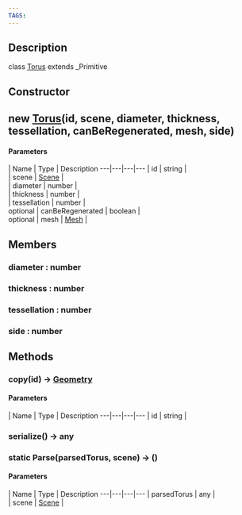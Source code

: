 ```yaml
---
TAGS:
---
```

## Description

class [Torus](/classes/2.5/Torus) extends _Primitive



## Constructor

## new [Torus](/classes/2.5/Torus)(id, scene, diameter, thickness, tessellation, canBeRegenerated, mesh, side)



#### Parameters
 | Name | Type | Description
---|---|---|---
 | id | string |    
 | scene | [Scene](/classes/2.5/Scene) |    
 | diameter | number |    
 | thickness | number |    
 | tessellation | number |    
optional | canBeRegenerated | boolean |    
optional | mesh | [Mesh](/classes/2.5/Mesh) |    
## Members

### diameter : number



### thickness : number



### tessellation : number



### side : number



## Methods

### copy(id) &rarr; [Geometry](/classes/2.5/Geometry)



#### Parameters
 | Name | Type | Description
---|---|---|---
 | id | string |    

### serialize() &rarr; any


### static Parse(parsedTorus, scene) &rarr; ()



#### Parameters
 | Name | Type | Description
---|---|---|---
 | parsedTorus | any |   
 | scene | [Scene](/classes/2.5/Scene) |    

